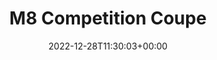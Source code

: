 ---
title: "M8 Competition Coupe"
date: 2022-12-28T11:30:03+00:00
# weight: 1
# aliases: ["/first"]
tags: ["bmw"]
# author: ["Me", "You"] # multiple authors
showToc: true
TocOpen: false
draft: false
hidemeta: false
comments: false
description: "Desc Text."
canonicalURL: "https://canonical.url/to/page"
disableHLJS: true # to disable highlightjs
disableShare: false
disableHLJS: false
hideSummary: false
searchHidden: true
ShowReadingTime: true
ShowBreadCrumbs: true
ShowPostNavLinks: true
ShowWordCount: false
ShowRssButtonInSectionTermList: true
UseHugoToc: true
cover:
    image: "https://cache.bmwusa.com/cosy.arox?pov=walkaround&brand=WBBM&vehicle=238F&client=byo&paint=P0475&fabric=FLKSW&sa=S01MA,S01TH,S0302,S0319,S0322,S03MF,S03MQ,S0453,S04GQ,S04HB,S04MC,S05AC,S05AZ,S06AC,S06AK,S06C4,S06NW,S06U3,S06WD,S0712,S0760,S0776,S07M9,S07MA&quality=70&bkgnd=transparent&resp=png&width=560&w=9800&h=8000&x=100&y=600&angle=270
" # image path/url
    alt: "Unavailable" # alt text
    caption: "<text>" # display caption under cover
    relative: false # when using page bundles set this to true
    hidden: false # only hide on current single page
# editPost:
#     URL: "https://github.com/<path_to_repo>/content"
#     Text: "Suggest Changes" # edit text
#     appendFilePath: true # to append file path to Edit link
--- 